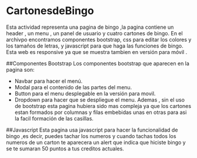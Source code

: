 # CartonesdeBingo
Esta actividad representa una pagina de bingo ,la pagina contiene un header , un menu , un panel de usuario y cuatro cartones de bingo.
En el archivpo encontramos componentes bootstrap, css para editar los colores y los tamaños de letras, y javascript para que haga las funciones de bingo. Esta web es responsive ya que se muestra tambien en versión para móvil .

##Componentes Bootstrap
Los componentes bootstrap que aparecen en la pagina son:
* Navbar para hacer el menú. 
* Modal para el contenido de las partes del menu. 
* Button para el menu desplegable en la versión para movil.
* Dropdown para hacer que se despliegue el menu.
Ademas , sin el uso de bootstrap esta pagina hubiera sido mas compleja ya que los cartones estan formados por columnas y filas embebidas unas en otras para asi la facil formación de las casillas.

##Javascript
Esta pagina usa javascript para hacer la funcionalidad de bingo ,es decir, puedes tachar los numeros y cuando tachas todos los numeros de un carton te aparecera un alert que indica que hiciste bingo y se te sumaran 50 puntos a tus creditos actuales.

